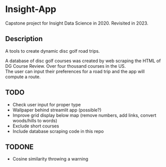# Insight-App

Capstone project for Insight Data Science in 2020.
Revisited in 2023.


## Description
A tools to create dynamic disc golf road trips.

A database of disc golf courses was created by web scraping the HTML of DG Course Review.
Over four thousand courses in the US.  
The user can input their preferences for a road trip and the app will compute a route.


## TODO

* Check user input for proper type
* Wallpaper behind streamlit app (possible?)
* Improve grid display below map (remove numbers, add links, convert woods/hills to words)
* Exclude short courses
* Include database scraping code in this repo

## TODONE
* Cosine similarity throwing a warning
